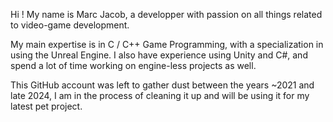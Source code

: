 Hi ! My name is Marc Jacob, a developper with passion on all things related to video-game development.

My main expertise is in C / C++ Game Programming, with a specialization in using the Unreal Engine. I also have experience using Unity and C#, and spend a lot of time working on engine-less projects as well.

This GitHub account was left to gather dust between the years ~2021 and late 2024, I am in the process of cleaning it up and will be using it for my latest pet project.

<!---
MarcJacob/MarcJacob is a ✨ special ✨ repository because its `README.md` (this file) appears on your GitHub profile.
You can click the Preview link to take a look at your changes.
--->
